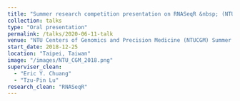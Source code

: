 ```yaml
---
title: "Summer research competition presentation on RNASeqR &nbsp; (NTUCGM 2018)"
collection: talks
type: "Oral presentation"
permalink: /talks/2020-06-11-talk
venue: "NTU Centers of Genomics and Precision Medicine (NTUCGM) Summer Research"
start_date: 2018-12-25
location: "Taipei, Taiwan"
image: "/images/NTU_CGM_2018.png"
superviser_clean:
  - "Eric Y. Chuang"
  - "Tzu-Pin Lu"
research_clean: "RNASeqR"
---
```

